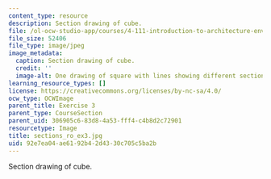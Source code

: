 ```yaml
---
content_type: resource
description: Section drawing of cube.
file: /ol-ocw-studio-app/courses/4-111-introduction-to-architecture-environmental-design-spring-2014/92e7ea04ae6192b42d4330c705c5ba2b_sections_ro_ex3.jpg
file_size: 52406
file_type: image/jpeg
image_metadata:
  caption: Section drawing of cube.
  credit: ''
  image-alt: One drawing of square with lines showing different sectional quality.
learning_resource_types: []
license: https://creativecommons.org/licenses/by-nc-sa/4.0/
ocw_type: OCWImage
parent_title: Exercise 3
parent_type: CourseSection
parent_uid: 306905c6-83d8-4a53-fff4-c4b8d2c72901
resourcetype: Image
title: sections_ro_ex3.jpg
uid: 92e7ea04-ae61-92b4-2d43-30c705c5ba2b
---
```

Section drawing of cube.
